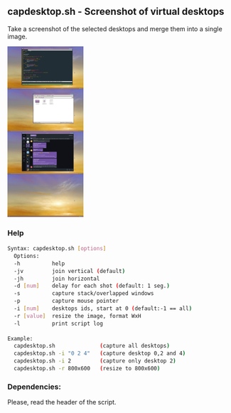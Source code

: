 ## capdesktop.sh - Screenshot of virtual desktops

Take a screenshot of the selected desktops and merge them into a single image.

<img src="https://github.com/daltomi/capdesktop/raw/master/screenshots/capdesktop.png"/>


### Help

```bash
Syntax: capdesktop.sh [options]
  Options:
  -h          help
  -jv         join vertical (default)
  -jh         join horizontal
  -d [num]    delay for each shot (default: 1 seg.)
  -s          capture stack/overlapped windows
  -p          capture mouse pointer
  -i [num]    desktops ids, start at 0 (default:-1 == all)
  -r [value]  resize the image, format WxH
  -l          print script log

Example:
  capdesktop.sh              (capture all desktops)
  capdesktop.sh -i "0 2 4"   (capture desktop 0,2 and 4)
  capdesktop.sh -i 2         (capture only desktop 2)
  capdesktop.sh -r 800x600   (resize to 800x600)
```

### Dependencies:

Please, read the header of the script.

